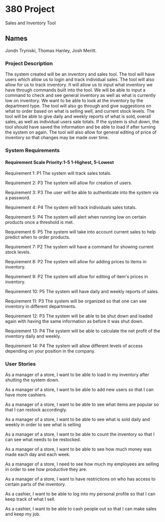 # 380 Project
Sales and Inventory Tool

## Names
Jondn Tryniski,
Thomas Hanley,
Josh Meritt.

### Project Description
The system created will be an inventory and sales tool. The tool will have users which allow us to login and track individual sales. The tool will also allow for us to track inventory. It will allow us to input what inventory we have through commands built into the tool. We will be able to input a command to check and see general inventory as well as what is currently low on inventory. We want to be able to look at the inventory by the department type. The tool will also go through and give suggestions on what to order based on what is selling well, and current stock levels. The tool will be able to give daily and weekly reports of what is sold, overall sales, as well as individual users sale totals. If the system is shut down, the tool should have saved the information and be able to load if after turning the system on again. The tool will also allow for general editing of price of inventory so that changes may be made over time.

### System Requirements
#### Requirement Scale Priority:1-5 1-Highest, 5-Lowest
Requirement 1: P1 The system will track sales totals.

Requirement 2: P3 The system will allow for creation of users.

Requirement 3: P3 The user will be able to authenticate into the system via a password.

Requirement 4: P4 The system will track individuals sales totals.

Requirement 5: P4 The system will alert when running low on certain products once a threshold is met.

Requirement 6: P5 The system will take into account current sales to help predict when to order products.

Requirement 7: P2 The system will have a command for showing current stock levels.

Requirement 8: P2 The system will allow for adding prices to items in inventory.

Requirement 9: P2 The system will allow for editing of item's prices in inventory.

Requirement 10: P5 The system will have daily and weekly reports of sales.

Requirement 11: P3 The system will be organized so that one can see inventory in different departments.

Requirement 12: P3 The system will be able to be shut down and loaded again with having the same information as before 
it was shut down.

Requirement 13: P4 The system will be able to calculate the net profit of the inventory daily and weekly. 

Requirement 14: P4 The system will allow different levels of access depending on your position in the company.


### User Stories

As a manager of a store, I want to be able to load in my inventory after shutting the system down.

As a manager of a store, I want to be able to add new users so that I can have more cashiers.

As a manager of a store, I want to be able to see what items are popular so that I can restock accordingly.

As a manager of a store, I want to be able to see what is sold daily and weekly in order to see what is selling

As a manager of a store, I want to be able to count the inventory so that I can see what needs to be restocked. 

As a manager of a store, I want to be able to see how much money was made each day and each week.

As a manager of a store, I need to see how much my employees are selling in order to see how productive they are.

As a manager of a store, I want to have restrictions on who has access to certain parts of the inventory.

As a cashier, I want to be able to log into my personal profile so that I can keep track of what I sell.

As a cashier, I want to be able to cash people out so that I can make sales and keep my job. 
